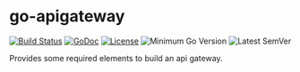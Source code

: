 # go-apigateway

[![Build Status](https://github.com/xgfone/go-apigateway/actions/workflows/go.yml/badge.svg)](https://github.com/xgfone/go-apigateway/actions/workflows/go.yml)
[![GoDoc](https://pkg.go.dev/badge/github.com/xgfone/go-apigateway)](https://pkg.go.dev/github.com/xgfone/go-apigateway)
[![License](https://img.shields.io/badge/License-Apache%202.0-blue.svg?style=flat-square)](https://raw.githubusercontent.com/xgfone/go-apigateway/master/LICENSE)
![Minimum Go Version](https://img.shields.io/github/go-mod/go-version/xgfone/go-apigateway?label=Go%2B)
![Latest SemVer](https://img.shields.io/github/v/tag/xgfone/go-apigateway?sort=semver)

Provides some required elements to build an api gateway.
